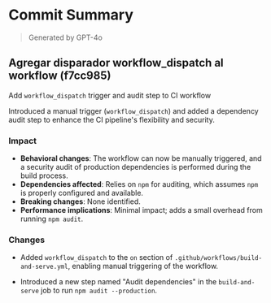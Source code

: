 # Commit Summary

> Generated by GPT-4o

## Agregar disparador workflow_dispatch al workflow (f7cc985)

Add `workflow_dispatch` trigger and audit step to CI workflow

Introduced a manual trigger (`workflow_dispatch`) and added a dependency audit step to enhance the CI pipeline's flexibility and security.

### Impact

- **Behavioral changes**: The workflow can now be manually triggered, and a security audit of production dependencies is performed during the build process.
- **Dependencies affected**: Relies on `npm` for auditing, which assumes `npm` is properly configured and available.
- **Breaking changes**: None identified.
- **Performance implications**: Minimal impact; adds a small overhead from running `npm audit`.

### Changes

- Added `workflow_dispatch` to the `on` section of `.github/workflows/build-and-serve.yml`, enabling manual triggering of the workflow.

- Introduced a new step named "Audit dependencies" in the `build-and-serve` job to run `npm audit --production`.
